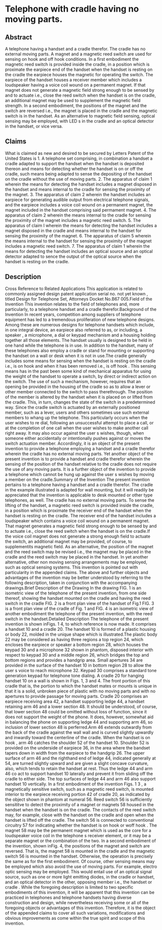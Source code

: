 # Telephone with cradle having no moving parts.

## Abstract
A telephone having a handset and a cradle therefor. The cradle has no external moving parts. A magnet and a magnetic reed switch are used for sensing on hook and off hook conditions. In a first embodiment the magnetic reed switch is provided inside the cradle, in a position which is proximate the earpiece end of the handset when the handset is resting on the cradle the earpiece houses the magnetic for operating the switch. The earpiece of the handset houses a receiver member which includes a loudspeaker having a voice coil wound on a permanent magnet. If that magnet does not generate a magnetic field strong enough to be sensed by and to actuate i.e., close the reed switch when the handset is on the cradle, an additional magnet may be used to supplement the magnetic field strength. In a second embodiment, the positions of the magnet and the switch are reversed i.e., the magnet is placed in the cradle and the magnetic switch is in the handset. As an alternative to magnetic field sensing, optical sensing may be employed, with LED s in the cradle and an optical detector in the handset, or vice versa.

## Claims
What is claimed as new and desired to be secured by Letters Patent of the United States is 1. A telephone set comprising, in combination a handset a cradle adapted to support the handset when the handset is deposited thereon and means for detecting whether the handset is on or off the cradle, such means being adapted to sense the depositing of the handset on the cradle without the use of moving parts. 2. The apparatus of claim 1 wherein the means for detecting the handset includes a magnet disposed in the handset and means internal to the cradle for sensing the proximity of the magnet. 3. The apparatus of claim 2 wherein the handset includes an earpiece for generating audible output from electrical telephone signals, and the earpiece includes a voice coil wound on a permanent magnet, the magnet included in the handset comprising said permament magnet. 4. The apparatus of claim 2 wherein the means internal to the cradle for sensing the proximity of the magnet includes a magnetic reed switch. 5. The apparatus of claim I wherein the means for detecting the handset includes a magnet disposed in the cradle and means internal to the handset for sensing the proximity of the magnet. 6. The apparatus of claim 5 wherein the means internal to the handset for sensing the proximity of the magnet includes a magnetic reed switch. 7. The apparatus of claim 1 wherein the means for detecting the handset includes an optical source and an optical detector adapted to sence the output of the optical source when the handset is resting on the cradle.

## Description
Cross Reference to Related Applications This application is related to commonly assigned design patent application serial no. not yet known , titled Design for Telephone Set, Attorneys Docket No.B67 005.Field of the Invention This invention relates to the field of telephones and, more particularly, to a telephone handset and a cradle therefor.Background of the Invention In recent years, competition among suppliers of telephone equipment has led to a tremendous proliferation of new telephone designs. Among these are numerous designs for telephone handsets which include, in one integral device, an earpiece also referred to as, or including, a speaker , a microphone, a dial or keypad mechanism and a housing holding together all those elements. The handset usually is designed to be held in one hand while the telephone is in use. In addition to the handset, many of these telephones also employ a cradle or stand for mounting or supporting the handset on a wall or desk when it is not in use.The cradle generally includes some means for sensing when the handset is resting on the cradle i.e., is on hook and when it has been removed i.e., is off hook . This sensing means has in the past been some kind of mechanical apparatus for using the weight of the handset to operate a switch, by direct or indirect action on the switch. The use of such a mechanism, however, requires that an opening be provided in the housing of the cradle so as to allow a lever or other member connected to the switch to pass therethrough. The position of the member is altered by the handset when it is placed on or lifted from the cradle. This, in turn, changes the state of the switch in a predetermined way. Since the cradle switch is actuated by an externally positioned member, such as a lever, users and others sometimes use such external members to whang up the telephone. This particularly occurs when the user wishes to re dial, following an unsuccessful attempt to place a call, or at the completion of one call when the user wishes to make another call right away. It may also occur against the user s wishes, though, when someone either accidentally or intentionally pushes against or moves the switch actuation member. Accordingly, it is an object of the present invention to provide a telephone employing a handset and a cradle therefor wherein the cradle has no external moving parts. Yet another object of the present invention is to provide a handset and cradle therefor wherein the sensing of the position of the handset relative to the cradle does not require the use of any moving parts. It is a further object of the invention to provide a telephone which cannot be hung up against the user s wishes by moving a member on the cradle.Summary of the Invention The present invention pertains to a telephone having a handset and a cradle therefor. The cradle in the example illustrated is adapted for wall mounting, but it will readily be appreciated that the invention is applicable to desk mounted or other type telephones, as well. The cradle has no external moving parts. To sense the lifting of the handset, a magnetic reed switch is provided inside the cradle, in a position which is proximate the receiver end of the handset when the handset is resting on the cradle. The receiver end of the handset includes a loudspeaker which contains a voice coil wound on a permanent magnet. That magnet generates a magnetic field strong enough to be sensed by and to actuate i.e., close the reed switch when the handset is on the cradle.If the voice coil magnet does not generate a strong enough field to actuate the switch, an additional magnet may be provided, of course, to supplementits magnetic field. As an alternative, the position of the magnet and the reed switch may be revised i.e., the magnet may be placed in the cradle and the reed switch may be placed in the handset. In yet another alternative, other non moving sensing arrangements may be employed, such as optical sensing systems. This invention is pointed out with particularity in the appended claims. The above and further objects and advantages of the invention may be better understood by referring to the following description, taken in conjunction with the accompanying drawings.Brief Description of the Drawing In the drawing FIG. 1 is an isometric view of the telephone of the present invention, from one side thereof, showing the handset mounted on the cradle and having the reed switch in the cradle FIG. 2 is a front plan view of the handset of Fig.1 FIG. 3 is a front plan view of the cradle of Fig. 1 and FIG. 4 is an isometric view of another embodiment the telephone of the present invention, with the reed switch in the handset.Detailed Description The telephone of the present invention is shown inFigs. 1 4, to which reference is now made. It comprises a handset 10 and a cradle 20. The handset 10 is formed of a plastic housing or body 22, molded in the unique shape which is illustrated.The plastic body 22 may be considered as having three regions a top region 24, which encloses the earpiece or speaker a bottom region 28, which houses the keypad 30 and a microphone 32 shown in phantom, disposed interior with respect to keypad 30 and a middle region 26, which bridges the top and bottom regions and provides a handgrip area. Small apertures 34 are provided in the surface of the handset 10 in bottom region 28 to allow the user s voice to reach microphone 32. Keypad 30 comprises a standard tone generation keypad for telephone tone dialing. A cradle 20 for hanging handset 10 on a wall is shown in Figs. 1, 3 and 4. The front portion of this cradle that is, the portion to which the handset mates or mounts is unique in that it is a solid, unbroken piece of plastic with no moving parts and with no apertures to provide passage for moving parts. Cradle 20 comprises an earpiece receiving area 42, a handset supporting ledge 44, a handset retaining arm 46 and a lower section 48. It should be understood, of course, that lower section 48 could be omitted without loss of function, since it does not support the weight of the phone. It does, however, somewhat aid in balancing the phone on supporting ledge 44 and supporting arm 46, so inclusion of lower section 48 is perferred.Arm 46 extends outwardly from the back of the cradle against the wall wall and is curved slightly upwardly and inwardly toward the centerline of the cradle. When the handset is on hook , arm 46 catches the shoulder 52 of the handset 10. Shoulder 52 is provided on the underside of earpiece 36, in the area where the bandset tapers down in width from the earpiece to the handgrip 26. The upper surface of arm 46 and the righthand end of ledge 44, indicated generally at 54, are turned slightly upward and are given a slight concave curvature, also, which tends to retain the handset at rest. Thus the ledge 44 and arm 46 co act to support handset 10 laterally and prevent it from sliding off the cradle to either side. The top surfaces of ledge 44 and arm 46 also support handset 10 vertically. In a first embodiment of the invention Figs. 1 3 , a magnetically sensitive switch, such as a magnetic reed switch, is mounted interior to the earpiece receiving portion 42 of cradle 20, as indicated by the object shown in phantom at numeral 56. Reed switch 56 is sufficiently sensititve to detect the proximity of a magnet or magnets 58 housed in the handset when the handset is on the cradle. The contacts of the reed switch may, for example, close with the handset on the cradle and open when the handset is lifted off the cradle. The switch 56 is connected to conventional circuitry 57 for indicating whether the handset is on hook or woff hook . The magnet 58 may be the permanent magnet which is used as the core for a loudspeaker voice coil in the telephone s receiver element, or it may be a separate magnet or the combination of the two. In a second embodiment of the invention, shown inFig. 4, the positions of the magnet and switch are reversed. That is, the magnet 58 is mounted in the cradle and the magnetic switch 56 is mounted in the handset. Otherwise, the operation is precisely the same as for the first embodiment. Of course, other sensing means may be employed which also avoid the use of moving parts. For example, electro optic sensing may be employed. This would entail use of an optical signal source, such as one or more light emitting diodes, in the cradle or handset, and an optical detector in the other, opposing member i.e., the handset or cradle . While the foregoing description is limited to two specific embodiments of this invention, it will be apparent that this invention can be practiced in telephones and telephone handsets having diverse construction and design, while nevertheless receiving some or all of the foregoing objects or advantages of this invention. Therefore, it is the object of the appended claims to cover all such variations, modifications and obvious improvements as come within the true spirit and scope of this invention.